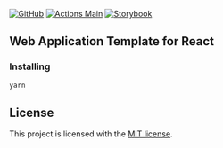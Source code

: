 [![GitHub](https://img.shields.io/github/license/fullstackhero/dotnet-webapi-boilerplate?color=2da44e)](https://github.com/fullstackhero/dotnet-webapi-boilerplate/blob/master/LICENSE)
[![Actions Main](https://github.com/pixel-pinata/template-web-app-react/actions/workflows/main.yml/badge.svg)](https://github.com/pixel-pinata/template-web-app-react/actions/workflows/main.yml)
[![Storybook](https://raw.githubusercontent.com/storybooks/brand/master/badge/badge-storybook.svg)](https://pettor.github.io/template-web-app-react/)

## Web Application Template for React

### Installing

```bash
yarn
```

## License

This project is licensed with the [MIT license](LICENSE).
